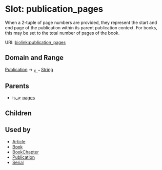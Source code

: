 
# Slot: publication_pages


When a 2-tuple of page numbers are provided, they represent the start and end page of the publication within its parent publication context. For books, this may be set to the total number of pages of the book.

URI: [biolink:publication_pages](https://w3id.org/biolink/vocab/publication_pages)


## Domain and Range

[Publication](Publication.md) ->  <sub>0..*</sub> [String](types/String.md)

## Parents

 *  is_a: [pages](pages.md)

## Children


## Used by

 * [Article](Article.md)
 * [Book](Book.md)
 * [BookChapter](BookChapter.md)
 * [Publication](Publication.md)
 * [Serial](Serial.md)
